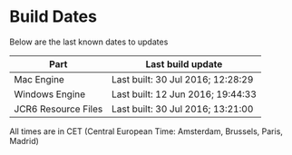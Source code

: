 # Build Dates

Below are the last known dates to updates

Part | Last build update
-----|-----
Mac Engine | Last built: 30 Jul 2016; 12:28:29
Windows Engine | Last built: 12 Jun 2016; 19:44:33
JCR6 Resource Files | Last built: 30 Jul 2016; 13:21:00
All times are in CET (Central European Time: Amsterdam, Brussels, Paris, Madrid)



